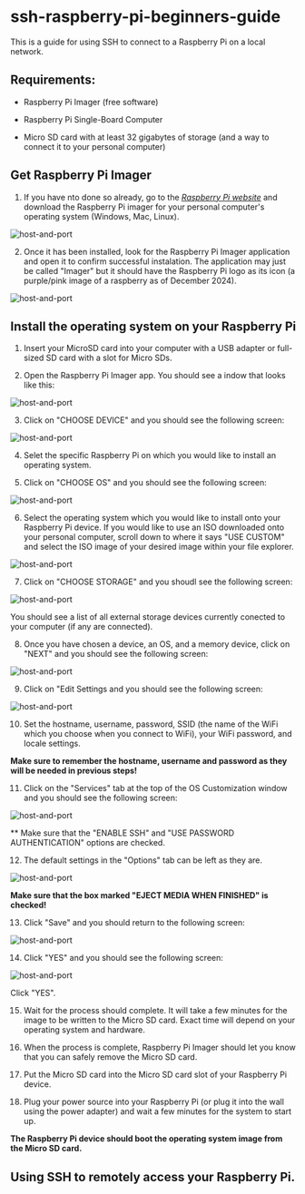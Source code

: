 # ssh-raspberry-pi-beginners-guide
This is a guide for using SSH to connect to a Raspberry Pi on a local network. 

## Requirements:

- Raspberry Pi Imager (free software)

- Raspberry Pi Single-Board Computer

- Micro SD card with at least 32 gigabytes of storage  (and a way to connect it to your personal computer)

## Get Raspberry Pi Imager

1. If you have nto done so already, go to the *[Raspberry Pi website](https://www.raspberrypi.com/software/)* and download the Raspberry Pi imager for your personal computer's operating system (Windows, Mac, Linux).

![host-and-port](images/1-raspberry_pi_imager_download.png)

2. Once it has been installed, look for the Raspberry Pi Imager application and open it to confirm successful instalation.  The application may just be called "Imager" but it should have the Raspberry Pi logo as its icon (a purple/pink image of a raspberry as of December 2024).

![host-and-port](images/2_raspberry_pi_imager_download.png)

## Install the operating system on your Raspberry Pi

1. Insert your MicroSD card into your computer with a USB adapter or full-sized SD card with a slot for Micro SDs.

2. Open the Raspberry Pi Imager app. You should see a indow that looks like this:

![host-and-port](images/3_raspberry_pi_imager_interface.png)

3. Click on "CHOOSE DEVICE" and you should see the following screen:

![host-and-port](images/4_raspberry_pi_imager_choose_device.png)

4. Selet the specific Raspberry Pi on which you would like to install an operating system.

5. Click on "CHOOSE OS" and you should see the following screen:

![host-and-port](images/5_raspberry_pi_imager_choose_os.png)

6. Select the operating system which you would like to install onto your Raspberry Pi device.  If you would like to use an ISO downloaded onto your personal computer, scroll down to where it says "USE CUSTOM" and select the ISO image of your desired image within your file explorer.

![host-and-port](images/6_raspberry_pi_imager_use_custom_os.png)

7. Click on "CHOOSE STORAGE" and you shoudl see the following screen:

![host-and-port](images/7_raspberry_pi_imager_choose_storage.png)

You should see a list of all external storage devices currently conected to your computer (if any are connected).

8. Once you have chosen a device, an OS, and a memory device, click on "NEXT" and you should see the following screen:

![host-and-port](images/8_raspberry_pi_imager_next_button.png)

9. Click on "Edit Settings and you should see the following screen:

![host-and-port](images/9_raspberry_pi_imager_os_customization_1_general.png)

10. Set the hostname, username, password, SSID (the name of the WiFi which you choose when you connect to WiFi), your WiFi password, and locale settings.

**Make sure to remember the hostname, username and password as they will be needed in previous steps!**

11. Click on the "Services" tab at the top of the OS Customization window and you should see the following screen:

![host-and-port](images/10_raspberry_pi_imager_os_customization_2_services.png)

** Make sure that the "ENABLE SSH" and "USE PASSWORD AUTHENTICATION" options are checked.

12. The default settings in the "Options" tab can be left as they are.

![host-and-port](images/11_raspberry_pi_imager_os_customization_3_options.png)

**Make sure that the box marked "EJECT MEDIA WHEN FINISHED" is checked!**

13. Click "Save" and you should return to the following screen:

![host-and-port](images/12_raspberry_pi_imager_os_customization_4.png)

14. Click "YES" and you should see the following screen:

![host-and-port](images/13_raspberry_pi_imager_customization_5.png)

Click "YES".

15. Wait for the process should complete.  It will take a few minutes for the image to be written to the Micro SD card.  Exact time will depend on your operating system and hardware.

16. When the process is complete, Raspberry Pi Imager should let you know that you can safely remove the Micro SD card.

17. Put the Micro SD card into the Micro SD card slot of your Raspberry Pi device.

18. Plug your power source into your Raspberry Pi (or plug it into the wall using the power adapter) and wait a few minutes for the system to start up.

**The Raspberry Pi device should boot the operating system image from the Micro SD card.**

## Using SSH to remotely access your Raspberry Pi.




